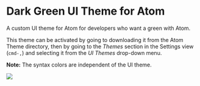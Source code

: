 # Dark Green UI Theme for Atom

A custom UI theme for Atom for developers who want a green with Atom.

This theme can be activated by going to downloading it from the Atom Theme directory, then by going to the _Themes_ section in the Settings view (`cmd-,`) and selecting it from the _UI Themes_ drop-down menu.

**Note:** The syntax colors are independent of the UI theme.

![](https://raw.githubusercontent.com/justinhough/dark-green-ui/master/screenshot.png)
